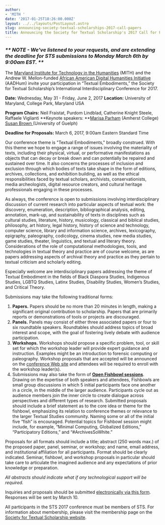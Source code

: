 ```yaml
---
author:
- 'MITH '
date: '2017-01-25T18:26:00.000Z'
layout: ../../layouts/PostLayout.astro
slug: announcing-society-textual-scholarships-2017-call-papers
title: Announcing the Society for Textual Scholarship's 2017 Call for Papers
---
```


### **_\*\* NOTE - We've listened to your requests, and are extending the deadline for STS submissions to Monday March 6th by 9:00am EST. \*\*_**

The [Maryland Institute for Technology in the Humanities](http://mith.umd.edu/) (MITH) and the Andrew W. Mellon-funded [African American Digital Humanities Initiative ](http://arhusynergy.umd.edu/programs/aadhum/)(AADHum) invite your participation in “Textual Embodiments,” the Society for Textual Scholarship’s International Interdisciplinary Conference for 2017.

**Date:** Wednesday, May 31 - Friday, June 2, 2017 **Location:** University of Maryland, College Park, Maryland USA

**Program Chairs:** Neil Fraistat, Purdom Lindblad, Catherine Knight Steele, Raffaele Viglianti **Keynote speakers: **[Marisa Parham](https://www.amherst.edu/people/facstaff/mparham) (Amherst College) [Susan Brown ](https://www.uoguelph.ca/~sbrown/)(University of Guelph)

**Deadline for Proposals:** March 6, 2017, 9:00am Eastern Standard Time

Our conference theme is "Textual Embodiments," broadly construed. With this theme we hope to engage a range of issues involving the materiality of texts, including their physical, virtual, or performative manifestations as objects that can decay or break down and can potentially be repaired and sustained over time. It also concerns the processes of inclusion and exclusion through which bodies of texts take shape in the form of editions, archives, collections, and exhibition building, as well as the ethical responsibilities faced by textual scholars, archivists, conservationists, media archeologists, digital resource creators, and cultural heritage professionals engaging in these processes.

As always, the conference is open to submissions involving interdisciplinary discussion of current research into particular aspects of textual work: the discovery, enumeration, description, bibliographical analysis, editing, annotation, mark-up, and sustainability of texts in disciplines such as cultural studies, literature, history, musicology, classical and biblical studies, philosophy, art history, legal history, history of science and technology, computer science, library and information science, archives, lexicography, epigraphy, paleography, codicology, cinema studies, new media studies, game studies, theater, linguistics, and textual and literary theory. Considerations of the role of computational methodologies, tools, and technologies in textual theory and practice are of course welcome, as are papers addressing aspects of archival theory and practice as they pertain to textual criticism and scholarly editing.

Especially welcome are interdisciplinary papers addressing the theme of Textual Embodiment in the fields of Black Diaspora Studies, Indigenous Studies, LGBTQ Studies, Latinx Studies, Disability Studies, Women’s Studies, and Critical Theory.

Submissions may take the following traditional forms:

1. **Papers.** Papers should be no more than 20 minutes in length, making a significant original contribution to scholarship. Papers that are primarily reports or demonstrations of tools or projects are discouraged.
2. **Panels.** Panels may consist of either three associated papers or four to six roundtable speakers. Roundtables should address topics of broad interest and scope, with the goal of fostering lively debate with audience participation.
3. **Workshops.** Workshops should propose a specific problem, tool, or skill set for which the workshop leader will provide expert guidance and instruction. Examples might be an introduction to forensic computing or paleography. Workshop proposals that are accepted will be announced on the [conference Web site](https://textualsociety.org/) and attendees will be required to enroll with the workshop leader(s).
4. Submissions may also take the form of **[Open Fishbowl sessions](<https://en.wikipedia.org/wiki/Fishbowl_(conversation)>)**. Drawing on the expertise of both speakers and attendees, Fishbowls are small group discussions in which 5 initial participants face one another in a circle, in the middle of the larger audience. Participants cycle out as audience members join the inner circle to create dialogue across perspectives and different types of research. Submitted proposals should include a brief statement as to the core idea or theme for the fishbowl, emphasizing its relation to conference themes or relevance to the larger Textual Studies community. Naming some or all of the initial five “fish” is encouraged. Potential topics for Fishbowl session might include, for example, “Minimal Computing, Globalized Editions,” “Participatory Editions,” and “#ArchivesSoWhite.”

Proposals for all formats should include a title; abstract (250 words max.) of the proposed paper, panel, seminar, or workshop; and name, email address, and institutional affiliation for all participants. Format should be clearly indicated. Seminar, fishbowl, and workshop proposals in particular should take care to articulate the imagined audience and any expectations of prior knowledge or preparation.

_All abstracts should indicate what if any technological support will be required._

Inquiries and proposals should be submitted [electronically via this form](https://goo.gl/forms/FSTo4GQQrGuM1JLU2). Responses will be sent by March 10.

All participants in the STS 2017 conference must be members of STS. For information about membership, please visit the membership page on the [Society for Textual Scholarship website](https://textualsociety.org/membership-information/).